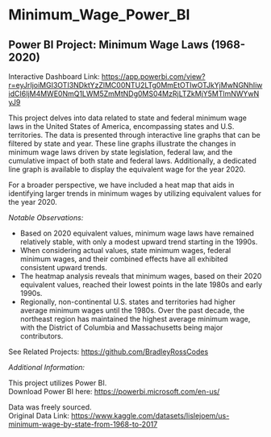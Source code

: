 # Minimum_Wage_Power_BI

## Power BI Project: Minimum Wage Laws (1968-2020)

Interactive Dashboard Link: https://app.powerbi.com/view?r=eyJrIjoiMGI3OTI3NDktYzZlMC00NTU2LTg0MmEtOTIwOTJkYjMwNGNhIiwidCI6IjM4MWE0NmQ1LWM5ZmMtNDg0MS04MzRjLTZkMjY5MTlmNWYwNyJ9

This project delves into data related to state and federal minimum wage laws in the United States of America, encompassing states and U.S. territories. The data is presented through interactive line graphs that can be filtered by state and year. These line graphs illustrate the changes in minimum wage laws driven by state legislation, federal law, and the cumulative impact of both state and federal laws. Additionally, a dedicated line graph is available to display the equivalent wage for the year 2020.

For a broader perspective, we have included a heat map that aids in identifying larger trends in minimum wages by utilizing equivalent values for the year 2020.

*Notable Observations:*
- Based on 2020 equivalent values, minimum wage laws have remained relatively stable, with only a modest upward trend starting in the 1990s.
- When considering actual values, state minimum wages, federal minimum wages, and their combined effects have all exhibited consistent upward trends.
- The heatmap analysis reveals that minimum wages, based on their 2020 equivalent values, reached their lowest points in the late 1980s and early 1990s.
- Regionally, non-continental U.S. states and territories had higher average minimum wages until the 1980s. Over the past decade, the northeast region has maintained the highest average minimum wage, with the District of Columbia and Massachusetts being major contributors.


See Related Projects: https://github.com/BradleyRossCodes

*Additional Information:*

This project utilizes Power BI.  
Download Power BI here: https://powerbi.microsoft.com/en-us/

Data was freely sourced.  
Original Data Link: https://www.kaggle.com/datasets/lislejoem/us-minimum-wage-by-state-from-1968-to-2017

